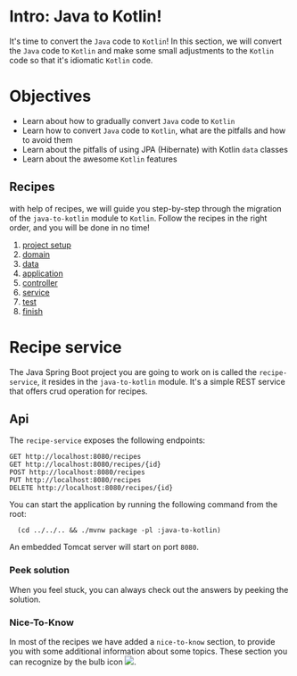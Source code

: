 # Intro: Java to Kotlin!

It's time to convert the `Java` code to `Kotlin`! In this section, we will convert the `Java` code to `Kotlin` and make
some small adjustments to the `Kotlin` code so that it's idiomatic `Kotlin` code.

# Objectives
- Learn about how to gradually convert `Java` code to `Kotlin`
- Learn how to convert `Java` code to `Kotlin`, what are the pitfalls and how to avoid them
- Learn about the pitfalls of using JPA (Hibernate) with Kotlin `data` classes
- Learn about the awesome `Kotlin` features

## Recipes

with help of recipes, we will guide you step-by-step through the migration of the `java-to-kotlin` module to `Kotlin`.
Follow the recipes in the right order, and you will be done in no time!

1) [project setup](../1-project-setup/Recipe.md)
2) [domain](../2-model/Recipe.md)
3) [data](../3-data/Recipe.md)
4) [application](../4-application/Recipe.md)
5) [controller](../5-controller/Recipe.md)
6) [service](../6-service/Recipe.md)
7) [test](../7-test/Recipe.md)
8) [finish](../Finish.md)

# Recipe service

The Java Spring Boot project you are going to work on is called the `recipe-service`, it resides in the `java-to-kotlin` module.
It's a simple REST service that offers crud operation for recipes.

## Api

The `recipe-service` exposes the following endpoints:

````
GET http://localhost:8080/recipes
GET http://localhost:8080/recipes/{id}
POST http://localhost:8080/recipes
PUT http://localhost:8080/recipes
DELETE http://localhost:8080/recipes/{id}
````

You can start the application by running the following command from the root:

```shell
  (cd ../../.. && ./mvnw package -pl :java-to-kotlin)
```

An embedded Tomcat server will start on port ``8080``.

### Peek solution
When you feel stuck, you can always check out the answers by peeking the solution.

### Nice-To-Know
In most of the recipes we have added a `nice-to-know` section, to provide you with some additional information about some topics.
These section you can recognize by the bulb icon ![](/recipes/sources/png/light-bulb-xs.png).
